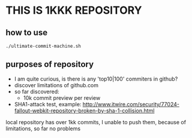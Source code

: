 # THIS IS 1KKK REPOSITORY

## how to use
```
./ultimate-commit-machine.sh
```

## purposes of repository
 * I am quite curious, is there is any 'top10|100' commiters in github?
 * discover limitations of github.com
  * so far discovered:
    * 10k commit preview per review
 * SHA1-attack test, example: http://www.itwire.com/security/77024-fallout-webkit-repository-broken-by-sha-1-collision.html
 
 
 local repository has over 1kk commits, I unable to push them, because of limitations, so far no problems
